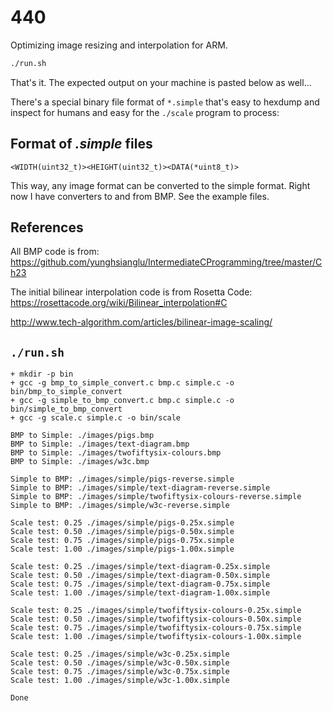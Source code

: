 # 440

Optimizing image resizing and interpolation for ARM.

```sh
./run.sh
```

That's it. The expected output on your machine is pasted below as well...

There's a special binary file format of `*.simple` that's easy to hexdump and
inspect for humans and easy for the `./scale` program to process:

## Format of _.simple_ files

```
<WIDTH(uint32_t)><HEIGHT(uint32_t)><DATA(*uint8_t)>
```

This way, any image format can be converted to the simple format. Right now I
have converters to and from BMP. See the example files.

## References

All BMP code is from:
https://github.com/yunghsianglu/IntermediateCProgramming/tree/master/Ch23

The initial bilinear interpolation code is from Rosetta Code:
https://rosettacode.org/wiki/Bilinear_interpolation#C

http://www.tech-algorithm.com/articles/bilinear-image-scaling/

## `./run.sh`

```
+ mkdir -p bin
+ gcc -g bmp_to_simple_convert.c bmp.c simple.c -o bin/bmp_to_simple_convert
+ gcc -g simple_to_bmp_convert.c bmp.c simple.c -o bin/simple_to_bmp_convert
+ gcc -g scale.c simple.c -o bin/scale

BMP to Simple: ./images/pigs.bmp
BMP to Simple: ./images/text-diagram.bmp
BMP to Simple: ./images/twofiftysix-colours.bmp
BMP to Simple: ./images/w3c.bmp

Simple to BMP: ./images/simple/pigs-reverse.simple
Simple to BMP: ./images/simple/text-diagram-reverse.simple
Simple to BMP: ./images/simple/twofiftysix-colours-reverse.simple
Simple to BMP: ./images/simple/w3c-reverse.simple

Scale test: 0.25 ./images/simple/pigs-0.25x.simple
Scale test: 0.50 ./images/simple/pigs-0.50x.simple
Scale test: 0.75 ./images/simple/pigs-0.75x.simple
Scale test: 1.00 ./images/simple/pigs-1.00x.simple

Scale test: 0.25 ./images/simple/text-diagram-0.25x.simple
Scale test: 0.50 ./images/simple/text-diagram-0.50x.simple
Scale test: 0.75 ./images/simple/text-diagram-0.75x.simple
Scale test: 1.00 ./images/simple/text-diagram-1.00x.simple

Scale test: 0.25 ./images/simple/twofiftysix-colours-0.25x.simple
Scale test: 0.50 ./images/simple/twofiftysix-colours-0.50x.simple
Scale test: 0.75 ./images/simple/twofiftysix-colours-0.75x.simple
Scale test: 1.00 ./images/simple/twofiftysix-colours-1.00x.simple

Scale test: 0.25 ./images/simple/w3c-0.25x.simple
Scale test: 0.50 ./images/simple/w3c-0.50x.simple
Scale test: 0.75 ./images/simple/w3c-0.75x.simple
Scale test: 1.00 ./images/simple/w3c-1.00x.simple

Done
```
